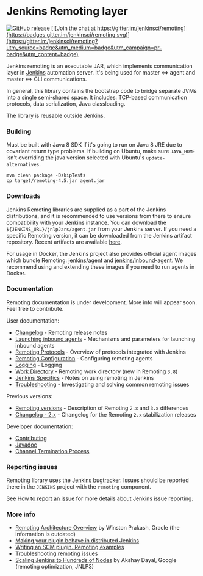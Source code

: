 Jenkins Remoting layer
====

[![GitHub release](https://img.shields.io/github/release/jenkinsci/remoting.svg?label=changelog)](https://github.com/jenkinsci/remoting/releases/latest)
[![Join the chat at https://gitter.im/jenkinsci/remoting](https://badges.gitter.im/jenkinsci/remoting.svg)](https://gitter.im/jenkinsci/remoting?utm_source=badge&utm_medium=badge&utm_campaign=pr-badge&utm_content=badge)

Jenkins remoting is an executable JAR, 
which implements communication layer in [Jenkins](https://jenkins.io) automation server. 
It's being used for master <=> agent and master <=> CLI communications.

In general, this library contains the bootstrap code to bridge separate JVMs into a single semi-shared space.
It includes: TCP-based communication protocols, data serialization, Java classloading.

The library is reusable outside Jenkins.

### Building

Must be built with Java 8 SDK if it's going to run on Java 8 JRE due to covariant return type problems.
If building on Ubuntu, make sure `JAVA_HOME` isn't overriding the java version selected with Ubuntu's
`update-alternatives`.

```
mvn clean package -DskipTests
cp target/remoting-4.5.jar agent.jar
```


### Downloads

Jenkins Remoting libraries are supplied as a part of the Jenkins distributions,
and it is recommended to use versions from there to ensure compatibility with your Jenkins instance.
You can download the `${JENKINS_URL}/jnlpJars/agent.jar` from your Jenkins server.
If you need a specific Remoting version, it can be downloaded from the Jenkins artifact repository.
Recent artifacts are available [here](https://repo.jenkins-ci.org/webapp/#/artifacts/browse/tree/General/releases/org/jenkins-ci/main/remoting).

For usage in Docker, the Jenkins project also provides official agent images which bundle Remoting:
[jenkins/agent](https://hub.docker.com/r/jenkins/agent) and [jenkins/inbound-agent](https://hub.docker.com/r/jenkins/inbound-agent).
We recommend using and extending these images if you need to run agents in Docker.

### Documentation

Remoting documentation is under development.
More info will appear soon.
Feel free to contribute.

User documentation:

* [Changelog](CHANGELOG.md) - Remoting release notes
* [Launching inbound agents](docs/inbound-agent.md) - Mechanisms and parameters for launching inbound agents
* [Remoting Protocols](docs/protocols.md) - Overview of protocols integrated with Jenkins
* [Remoting Configuration](docs/configuration.md) - Configuring remoting agents
* [Logging](docs/logging.md) - Logging
* [Work Directory](docs/workDir.md) - Remoting work directory (new in Remoting `3.8`)
* [Jenkins Specifics](docs/jenkins-specifics.md) - Notes on using remoting in Jenkins
* [Troubleshooting](docs/troubleshooting.md) - Investigating and solving common remoting issues

Previous versions:

* [Remoting versions](docs/versions.md) - Description of Remoting `2.x` and `3.x` differences
* [Changelog - 2.x](CHANGELOG-2.x.md) - Changelog for the Remoting `2.x` stabilization releases

Developer documentation:

* [Contributing](CONTRIBUTING.md)
* [Javadoc](http://javadoc.jenkins.io/component/remoting/)
* [Channel Termination Process](docs/close.md)

### Reporting issues

Remoting library uses the [Jenkins bugtracker](https://issues.jenkins-ci.org).
Issues should be reported there in the <code>JENKINS</code> project with the <code>remoting</code> component.

See [How to report an issue](https://wiki.jenkins-ci.org/display/JENKINS/How+to+report+an+issue) for more details about Jenkins issue reporting.

### More info

* [Remoting Architecture Overview](http://hudson-ci.org/docs/HudsonArch-Remoting.pdf) 
by Winston Prakash, Oracle (the information is outdated)
* [Making your plugin behave in distributed Jenkins](https://wiki.jenkins-ci.org/display/JENKINS/Making+your+plugin+behave+in+distributed+Jenkins)
* [Writing an SCM plugin. Remoting examples](https://wiki.jenkins-ci.org/display/JENKINS/Remoting)
* [Troubleshooting remoting issues](https://wiki.jenkins-ci.org/display/JENKINS/Remoting+issue)
* [Scaling Jenkins to Hundreds of Nodes](https://www.youtube.com/watch?v=9-DUVroz7yk) 
by Akshay Dayal, Google (remoting optimization, JNLP3)
